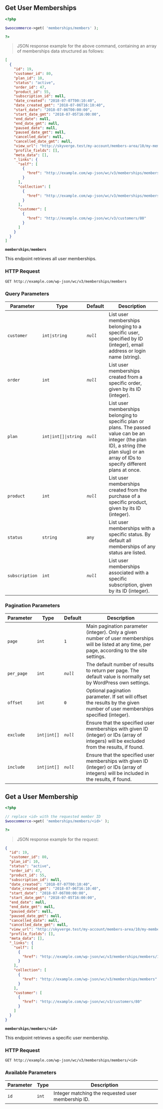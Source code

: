 ## Get User Memberships

```php
<?php 

$woocommerce->get( 'memberships/members' ); 

?>
```

> JSON response example for the above command, containing an array of memberships data structured as follows:

```json
[
  {
    "id": 19,
    "customer_id": 80,
    "plan_id": 10,
    "status": "active",
    "order_id": 47,
    "product_id": 55,
    "subscription_id": null,
    "date_created": "2018-07-07T00:10:40",
    "date_created_gmt": "2018-07-06T16:10:40",
    "start_date": "2018-07-06T00:00:00",
    "start_date_gmt": "2018-07-05T16:00:00",
    "end_date": null,
    "end_date_gmt": null,
    "paused_date": null,
    "paused_date_gmt": null,
    "cancelled_date": null,
    "cancelled_date_gmt": null,
    "view_url": "http://skyverge.test/my-account/members-area/10/my-membership-content/",
    "profile_fields": [],
    "meta_data": [],
    "_links": {
      "self": [
        {
          "href": "http://example.com/wp-json/wc/v3/memberships/members/19"
        }
      ],
      "collection": [
        {
          "href": "http://example.com/wp-json/wc/v3/memberships/members"
        }
      ],
      "customer": [
        {
          "href": "http://example.com/wp-json/wc/v3/customers/80"
        }
      ]
    }
  }
]
```

**`memberships/members`**

This endpoint retrieves all user memberships.

### HTTP Request

`GET http://example.com/wp-json/wc/v3/memberships/members`

### Query Parameters

Parameter      | Type                                     | Default   | Description
-------------- | -----------------------------------------| --------- | ------------
`customer`     | <code>int&#124;string</code>             | _`null`_  | List user memberships belonging to a specific user, specified by ID (integer), email address or login name (string).
`order`        | <code>int</code>                         | _`null`_  | List user memberships created from a specific order, given by its ID (integer).
`plan`         | <code>int&#124;int[]&#124;string</code>  | _`null`_  | List user memberships belonging to specific plan or plans. The passed value can be an integer (the plan ID), a string (the plan slug) or an array of IDs to specify different plans at once.
`product`      | <code>int</code>                         | _`null`_  | List user memberships created from the purchase of a specific product, given by its ID (integer).
`status`       | <code>string</code>                      | `any`     | List user memberships with a specific status.  By default all memberships of any status are listed.
`subscription` | <code>int</code>                         | _`null`_  | List user memberships associated with a specific subscription, given by its ID (integer).

### Pagination Parameters

Parameter      | Type                                    | Default   | Description
-------------- | ----------------------------------------| --------- | ------------
`page`         | <code>int</code>                        | `1`       | Main pagination parameter (integer). Only a given number of user memberships will be listed at any time, per page, according to the site settings.
`per_page`     | <code>int</code>                        | _`null`_  | The default number of results to return per page. The default value is normally set by WordPress own settings.
`offset`       | <code>int</code>                        | `0`       | Optional pagination parameter. If set will offset the results by the given number of user memberships specified (integer).
`exclude`      | <code>int&#124;int[]</code>             | _`null`_  | Ensure that the specified user memberships with given ID (integer) or IDs (array of integers) will be excluded from the results, if found.
`include`      | <code>int&#124;int[]</code>             | _`null`_  | Ensure that the specified user memberships with given ID (integer) or IDs (array of integers) will be included in the results, if found.


## Get a User Membership


```php
<?php 

// replace <id> with the requested member ID
$woocommerce->get( 'memberships/members/<id>' ); 

?>
```

> JSON response example for the request:

```json
{
  "id": 19,
  "customer_id": 80,
  "plan_id": 10,
  "status": "active",
  "order_id": 47,
  "product_id": 55,
  "subscription_id": null,
  "date_created": "2018-07-07T00:10:40",
  "date_created_gmt": "2018-07-06T16:10:40",
  "start_date": "2018-07-06T00:00:00",
  "start_date_gmt": "2018-07-05T16:00:00",
  "end_date": null,
  "end_date_gmt": null,
  "paused_date": null,
  "paused_date_gmt": null,
  "cancelled_date": null,
  "cancelled_date_gmt": null,
  "view_url": "http://skyverge.test/my-account/members-area/10/my-membership-content/",
  "profile_fields": [],
  "meta_data": [],
  "_links": {
    "self": [
      {
        "href": "http://example.com/wp-json/wc/v3/memberships/members/19"
      }
    ],
    "collection": [
      {
        "href": "http://example.com/wp-json/wc/v3/memberships/members"
      }
    ],
    "customer": [
      {
        "href": "http://example.com/wp-json/wc/v3/customers/80"
      }
    ]
  }
}
```

**`memberships/members/<id>`**

This endpoint retrieves a specific user membership.

### HTTP Request

`GET http://example.com/wp-json/wc/v3/memberships/members/<id>`

### Available Parameters

Parameter | Type              | Description
--------- | ----------------- | ------------
`id`      | <code>int</code>  | Integer matching the requested user membership ID.
